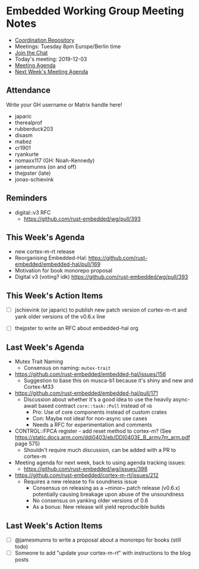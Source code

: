 # Embedded Working Group Meeting Notes

* [Coordination Repository]
* Meetings: Tuesday 8pm Europe/Berlin time
* [Join the Chat]
* Today's meeting: 2019-12-03
* [Meeting Agenda]
* [Next Week's Meeting Agenda]

[Coordination Repository]: https://github.com/rust-embedded/wg
[Join the Chat]: https://riot.im/app/#/room/#rust-embedded:matrix.org
[Meeting Agenda]: https://github.com/rust-embedded/wg/issues/398
[Next Week's Meeting Agenda]: https://github.com/rust-embedded/wg/issues/403

## Attendance

Write your GH username or Matrix handle here!

* japaric
* therealprof
* rubberduck203
* disasm
* mabez
* cr1901
* ryankurte
* nomaxx117 (GH: Noah-Kennedy)
* jamesmunns (on and off)
* thejpster (late)
* jonas-schievink

## Reminders

* digital::v3 RFC
    * https://github.com/rust-embedded/wg/pull/393

## This Week's Agenda

- new cortex-m-rt release
- Reorganising Embedded-Hal: https://github.com/rust-embedded/embedded-hal/pull/169
- Motivation for book monorepo proposal
- Digital v3 (voting? idk) https://github.com/rust-embedded/wg/pull/393

## This Week's Action Items

- [ ] jschievink (or japaric) to publish new patch version of cortex-m-rt and yank older versions of the v0.6.x line

- [ ] thejpster to write an RFC about embedded-hal org

## Last Week's Agenda

* Mutex Trait Naming
    * Consensus on naming: `mutex-trait`
* https://github.com/rust-embedded/embedded-hal/issues/156
    * Suggestion to base this on musca-b1 because it's shiny and new and Cortex-M33
* https://github.com/rust-embedded/embedded-hal/pull/171
    * Discussion about whether it's a good idea to use the heavily async-await based contract `core::task::Poll` instead of `nb`
        * Pro: Use of core components instead of custom crates
        * Con: Maybe not ideal for non-async use cases
        * Needs a RFC for experimentation and comments
*  CONTROL::FPCA register - add reset method to cortex-m? (See https://static.docs.arm.com/ddi0403/eb/DDI0403E_B_armv7m_arm.pdf page 575)
    * Shouldn't require much discussion, can be added with a PR to cortex-m
* Meeting agenda for next week, back to using agenda tracking issues:
    * https://github.com/rust-embedded/wg/issues/398
* https://github.com/rust-embedded/cortex-m-rt/issues/212
    * Requires a new release to fix soundness issue
        * Consensus on releasing as a ~minor~ patch release (v0.6.x) potentially causing breakage upon abuse of the unsoundness
        * No consensus on yanking older versions of 0.6
        * As a bonus: New release will yield reproducible builds

## Last Week's Action Items

* [ ] @jamesmunns to write a proposal about a monorepo for books (still todo)
* [ ] Someone to add "update your cortex-m-rt" with instructions to the blog posts
